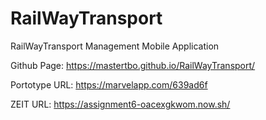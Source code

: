 # RailWayTransport
RailWayTransport Management Mobile Application

Github Page: https://mastertbo.github.io/RailWayTransport/

Portotype URL: https://marvelapp.com/639ad6f

ZEIT URL: https://assignment6-oacexgkwom.now.sh/
